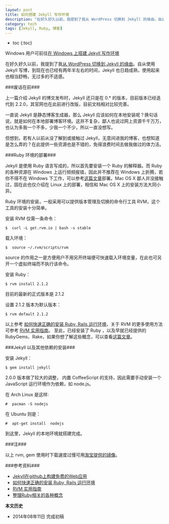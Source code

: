 ```yaml
---
layout: post
title: 如何搭建 Jekyll 写作环境
description: "在好久好久以前，我提到了我从 WordPress 切换到 Jekyll 的缘由。自从使用 Jekyll 写博，到现在也已经有两年半左右的时间，Jekyll 也日趋成熟，使用起来也相当舒畅，无过多的不适感。"
category: tech
tags: [Jekyll, Ruby, 博客]
---
```


* toc
{:toc}

Windows 用户可前往[在 Windows 上搭建 Jekyll 写作环境](run-jekyll-on-windows.html)

在好久好久以前，我提到了我[从 WordPress 切换到 Jekyll 的缘由](http://blog.fooleap.org/replace-wordpress-with-jekyll.html)。自从使用 Jekyll 写博，到现在也已经有两年半左右的时间，Jekyll 也日趋成熟，使用起来也相当舒畅，无过多的不适感。

###废话在前###

上一篇介绍 Jekyll 的博文发布时，Jekyll 还只是在 0.*  的版本，目前版本已经迭代到  2.2.0，其官网也在此前进行改版，目前文档相对比较完善。

一直说 Jekyll 是静态博客生成器，那么 Jekyll 应该如何在本地安装呢？换句话说，就是如何在本地部署博客环境。这并不复杂，鄙人也说过网上资源千千万万，也认为多我一个不多，少我一个不少，所以一直没想写。

但想到，若有人以前从没了解到或接触过 Jekyll，无意间进我的博客，也想知道是怎么弄的？在此提供一些资源也是不错的，免得浪费时间去做我做过的体力活。

###Ruby 环境的部署###

Jekyll 是使用 Ruby 语言写成的，所以首先要安装一个 Ruby 的解释器。而 Ruby 的各种资源在 Windows 上运行频频报错，因此并不推荐在 Windows 上折腾，若你不得不在 Windows 下工作，可以参考[这篇文章](http://blog.fens.me/jekyll-bootstarp-github)部署。Mac OS  X 鄙人并没接触过，固在此也仅介绍在 Linux 上的部署，相信和 Mac OS X 上的安装方法大同小异。
 
Ruby 环境的安装，一般采用可以提供版本管理及切换的命令行工具  RVM，这个工具的安装十分简单。

安装 RVM 仅需一条命令：

`$  curl -L get.rvm.io | bash -s stable`

载入环境：

`$  source ~/.rvm/scripts/rvm`

source 的作用之一是方便用户不用另开终端便可快速载入环境变量，在此也可另开一个虚拟终端而不执行该命令。

安装 Ruby：

`$ rvm install 2.1.2`

目前的最新的正式版本是 2.1.2

设置 2.1.2 版本为默认版本：

`$ rvm default 2.1.2`

以上参考 [如何快速正确的安装 Ruby, Rails 运行环境](https://ruby-china.org/wiki/install_ruby_guide)，关于 RVM 的更多使用方法可参考 [RVM 实用指南](https://ruby-china.org/wiki/rvm-guide)。
至此，已经安装了 Ruby ，以及早就已经提供的 RubyGems、Rake，如果你想了解这些概念，可以查看[这篇文章](http://henter.me/post/ruby-rvm-gem-rake-bundle-rails.html)。

###Jekyll 以及其他依赖的安装###

安装 Jekyll：

`$ gem install jekyll`

2.0.0 版本做了较大的调整， 内置 CoffeeScript 的支持，因此需要手动安装一个 JavaScript 运行环境作为依赖，如 node.js。

 在 Arch Linux 是这样:

`#  pacman -S nodejs`

在 Ubuntu 则是：

`#  apt-get install  nodejs`

到这里，Jekyll 的本地环境就搭建完成。

###注###

 以上  rvm, gem 使用时下载速度过慢可用[淘宝提供的镜像](http://ruby.taobao.org/)。

###参考资料###

* [Jekyll在github上构建免费的Web应用](http://blog.fens.me/jekyll-bootstarp-github/)
* [如何快速正确的安装 Ruby, Rails 运行环境](https://ruby-china.org/wiki/install_ruby_guide)
* [RVM 实用指南](https://ruby-china.org/wiki/rvm-guide)
* [整理Ruby相关的各种概念](http://henter.me/post/ruby-rvm-gem-rake-bundle-rails.html)

**本文历史**

* 2014年08年11日 完成初稿
